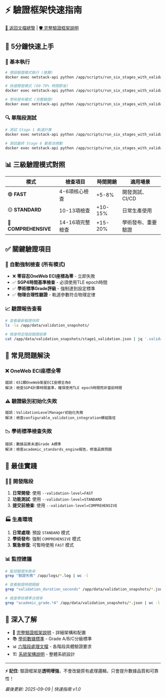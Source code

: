 # ⚡ 驗證框架快速指南

[🔄 返回文檔總覽](README.md) | [🛡️ 完整驗證框架說明](validation_framework_overview.md)

## 🎯 5分鐘快速上手

### 🚀 基本執行
```bash
# 預設驗證模式執行 (推薦)
docker exec netstack-api python /app/scripts/run_six_stages_with_validation.py

# 快速開發模式 (60-70% 時間節省)  
docker exec netstack-api python /app/scripts/run_six_stages_with_validation.py --validation-level=FAST

# 學術發布模式 (完整驗證)
docker exec netstack-api python /app/scripts/run_six_stages_with_validation.py --validation-level=COMPREHENSIVE
```

### 🔍 單階段測試
```bash
# 測試 Stage 1 軌道計算
docker exec netstack-api python /app/scripts/run_six_stages_with_validation.py --stage=1 --validation-level=FAST

# 測試最終 Stage 6 動態池規劃
docker exec netstack-api python /app/scripts/run_six_stages_with_validation.py --stage=6 --validation-level=COMPREHENSIVE
```

## 📊 三級驗證模式對照

| 模式 | 檢查項目 | 時間開銷 | 適用場景 |
|------|----------|----------|----------|
| 🟢 **FAST** | 4-6項核心檢查 | +5-8% | 開發測試、CI/CD |
| 🟡 **STANDARD** | 10-13項檢查 | +10-15% | 日常生產使用 |
| 🔴 **COMPREHENSIVE** | 14-16項完整檢查 | +15-20% | 學術發布、重要驗證 |

## ✅ 關鍵驗證項目

### 🎯 自動強制檢查 (所有模式)
- ❌ **零容忍OneWeb ECI座標為零** - 立即失敗
- ✅ **SGP4時間基準檢查** - 必須使用TLE epoch時間
- ✅ **學術標準Grade評級** - 強制達到設定標準
- ✅ **物理合理性驗證** - 軌道參數符合物理定律

### 📈 驗證報告查看
```bash
# 查看最新驗證快照
ls -la /app/data/validation_snapshots/

# 檢查特定階段驗證結果
cat /app/data/validation_snapshots/stage1_validation.json | jq '.validation_results'
```

## 🚨 常見問題解決

### ❌ OneWeb ECI座標全零
```
錯誤：651顆OneWeb衛星ECI座標全為0
解決：檢查SGP4計算時間基準，確保使用TLE epoch時間而非當前時間
```

### ⚠️ 驗證級別初始化失敗  
```
錯誤：ValidationLevelManager初始化失敗
解決：檢查configurable_validation_integration模組路徑
```

### 📉 學術標準檢查失敗
```
錯誤：數據品質未達Grade A標準  
解決：檢查academic_standards_engine報告，修復品質問題
```

## 🎯 最佳實踐

### 👨‍💻 開發階段
1. **日常開發**: 使用 `--validation-level=FAST`
2. **功能測試**: 使用 `--validation-level=STANDARD` 
3. **提交前檢查**: 使用 `--validation-level=COMPREHENSIVE`

### 🏭 生產環境
1. **日常處理**: 預設 `STANDARD` 模式
2. **學術發布**: 強制 `COMPREHENSIVE` 模式
3. **緊急修復**: 可暫時使用 `FAST` 模式

### 📊 監控建議
```bash
# 監控驗證失敗率
grep "驗證失敗" /app/logs/*.log | wc -l

# 查看驗證時間開銷
grep "validation_duration_seconds" /app/data/validation_snapshots/*.json

# 檢查學術標準合規率  
grep "academic_grade.*A" /app/data/validation_snapshots/*.json | wc -l
```

## 🔗 深入了解

- 📖 [完整驗證框架說明](validation_framework_overview.md) - 詳細架構和配置
- 📚 [學術數據標準](academic_data_standards.md) - Grade A/B/C分級標準  
- 📊 [六階段處理文檔](stages/) - 各階段具體驗證要求
- 🏗️ [系統架構說明](system_architecture.md) - 整體系統設計

---

**⚡ 記住**: 驗證框架是**透明增強**，不會改變原有處理邏輯，只會提升數據品質和可靠性！

*最後更新: 2025-09-09 | 快速指南 v1.0*